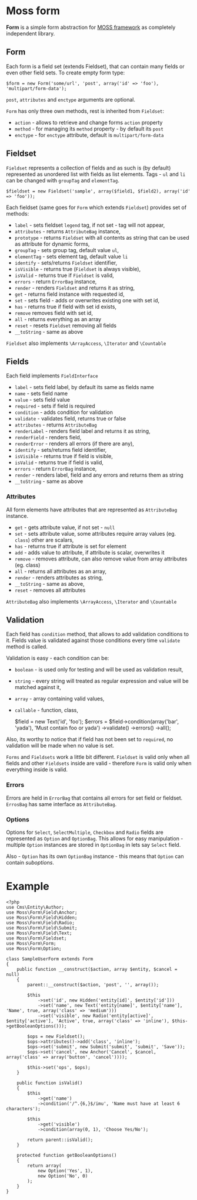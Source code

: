 # Moss form

**Form** is a simple form abstraction for [MOSS framework](https://github.com/potfur/moss) as completely independent library.

## Form

Each form is a field set (extends Fieldset), that can contain many fields or even other field sets.
To create empty form type:

	$form = new Form('some/url', 'post', array('id' => 'foo'), 'multipart/form-data');

`post`, `attributes` and `enctype` arguments are optional.

`Form` has only three own methods, rest is inherited from `Fieldset`:

 * `action` - allows to retrieve and change forms `action` property
 * `method` - for managing its `method` property - by default its `post`
 * `enctype` - for `enctype` attribute, default is `multipart/form-data`

## Fieldset

`Fieldset` represents a collection of fields and as such is (by default) represented as unordered list with fields as list elements.
Tags - `ul` and `li` can be changed with `groupTag` and `elementTag`.

	$fieldset = new Fieldset('sample', array($field1, $field2), array('id' => 'foo'));

Each fieldset (same goes for `Form` which extends `Fieldset`) provides set of methods:

 * `label` - sets fieldset `legend` tag, if not set - tag will not appear,
 * `attributes` - returns `AttributeBag` instance,
 * `prototype` - returns `Fieldset` with all contents as string that can be used as attribute for dynamic forms,
 * `groupTag` - sets group tag, default value `ul`,
 * `elementTag` - sets element tag, default value `li`
 * `identify` - sets/returns `Fieldset` identifier,
 * `isVisible` - returns true (`Fieldset` is always visible),
 * `isValid` - returns true if `Fieldset` is valid,
 * `errors` - return `ErrorBag` instance,
 * `render` - renders `Fieldset` and returns it as string,
 * `get` - returns field instance with requested id,
 * `set` - sets field - adds or overwrites existing one with set id,
 * `has` - returns true if field with set id exists,
 * `remove` removes field with set id,
 * `all` - returns everything as an array
 * `reset` - resets `Fieldset` removing all fields
 * `__toString` - same as above
 
`Fieldset` also implements `\ArrayAccess`, `\Iterator` and `\Countable`
 
## Fields

Each field implements `FieldInterface`

 * `label` - sets field label, by default its same as fields name
 * `name` - sets field name
 * `value` - sets field value
 * `required` - sets if field is required
 * `condition` - adds condition for validation
 * `validate` - validates field, returns true or false
 * `attributes` - returns `AttributeBag`
 * `renderLabel` - renders field label and returns it as string,
 * `renderField` - renders field,
 * `renderError` - renders all errors (if there are any),
 * `identify` - sets/returns field identifier,
 * `isVisible` - returns true if field is visible,
 * `isValid` - returns true if field is valid,
 * `errors` - return `ErrorBag` instance,
 * `render` - renders label, field and any errors and returns them as string
 * `__toString` - same as above

### Attributes

All form elements have attributes that are represented as `AttributeBag` instance.

 * `get` - gets attribute value, if not set - `null`
 * `set` - sets attribute value, some attributes require array values (eg. `class`) other are scalars,
 * `has` - returns true if attribute is set for element
 * `add` - adds value to attribute, if attribute is scalar, overwrites it
 * `remove` - removes attribute, can also remove value from array attributes (eg. class)
 * `all` - returns all attributes as an array,
 * `render` - renders attributes as string,
 * `__toString` - same as above,
 * `reset` - removes all attributes

`AttributeBag` also implements `\ArrayAccess`, `\Iterator` and `\Countable`

## Validation

Each field has `condition` method, that allows to add validation conditions to it.
Fields value is validated against those conditions every time `validate` method is called.
  
Validation is easy - each condition can be:
 
 * `boolean` - is used only for testing and will be used as validation result, 
 * `string` - every string will treated as regular expression and value will be matched against it,
 * `array` - array containing valid values,
 * `callable` - function, class,
 
	$field = new Text('id', 'foo');
	$errors = $field->condition(array('bar', 'yada'), 'Must contain foo or yada')
		->validate()
		->errors()
		->all(); 
		
Also, its worthy to notice that if field has not been set to `required`, no validation will be made when no value is set.

`Forms` and `Fieldsets` work a little bit different.
`Fieldset` is valid only when all fields and other `Fieldsets` inside are valid - therefore `Form` is valid only when everything inside is valid.

### Errors

Errors are held in `ErrorBag` that contains all errors for set field or fieldset.
`ErrosBag` has same interface as `AttributeBag`.
 
### Options

Options for `Select`, `SelectMultiple`, `Checkbox` and `Radio` fields are represented as `Option` and `OptionBag`.
This allows for easy manipulation - multiple `Option` instances are stored in `OptionBag` in lets say `Select` field.

Also - `Option` has its own `OptionBag` instance - this means that `Option` can contain _suboptions_.

# Example

	<?php
	use Cms\Entity\Author;
	use Moss\Form\Field\Anchor;
	use Moss\Form\Field\Hidden;
	use Moss\Form\Field\Radio;
	use Moss\Form\Field\Submit;
	use Moss\Form\Field\Text;
	use Moss\Form\Fieldset;
	use Moss\Form\Form;
	use Moss\Form\Option;
	
	class SampleUserForm extends Form
	{
	    public function __construct($action, array $entity, $cancel = null)
	    {
	        parent::__construct($action, 'post', '', array());
	
	        $this
	            ->set('id', new Hidden('entity[id]', $entity['id']))
	            ->set('name', new Text('entity[name]', $entity['name'], 'Name', true, array('class' => 'medium')))
	            ->set('visible', new Radio('entity[active]', $entity['active'], 'Active', true, array('class' => 'inline'), $this->getBooleanOptions()));
	
	        $ops = new Fieldset();
	        $ops->attributes()->add('class', 'inline');
	        $ops->set('submit', new Submit('submit', 'submit', 'Save'));
	        $ops->set('cancel', new Anchor('Cancel', $cancel, array('class' => array('button', 'cancel'))));
	
	        $this->set('ops', $ops);
	    }
	
	    public function isValid()
	    {
	        $this
	            ->get('name')
	            ->condition('/^.{6,}$/imu', 'Name must have at least 6 characters');
	
	        $this
	            ->get('visible')
	            ->condition(array(0, 1), 'Choose Yes/No');
	
	        return parent::isValid();
	    }
	
	    protected function getBooleanOptions()
	    {
	        return array(
	            new Option('Yes', 1),
	            new Option('No', 0)
	        );
	    }
	}

